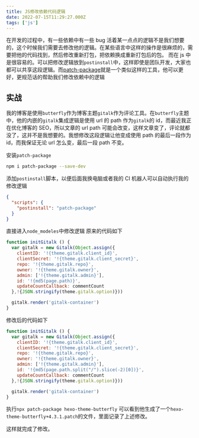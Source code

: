 ```yaml
---
title: JS修改依赖代码逻辑
date: 2022-07-15T11:29:27.000Z
tags: ['js']
---
```

  
在开发的过程中，有一些依赖中有一些 bug 活着某一点点的逻辑不是我们想要的，这个时候我们需要去修改他的逻辑。在某些语言中这样的操作是很麻烦的，需要把他的代码找到，然后修改重新打包，把依赖换成重新打包后的包。
而在 js 中是很容易的。可以把修改逻辑放到`postinstall`中，这样即使是团队开发，大家也都可以共享这段逻辑。而[patch-package](https://github.com/ds300/patch-package)就是一个类似这样的工具，他可以更好，更规范话的帮助我们修改依赖中的逻辑

## 实战

我的博客是使用`butterfly`作为博客主题`gitalk`作为评论工具。在`butterfly`主题中，他的内嵌的`gitalk`集成逻辑是使用 url 的 path 作为`gitalk`的 id，而最近我正在优化博客的 SEO，所以文章的 url path 可能会改变，这样文章变了，评论就都没了，这并不是我想要的。我想修改这段逻辑让他变成使用 path 的最后一段作为 id，而我保证无论 url 怎么变，最后一段 path 不变。

安装`patch-package`

```bash
npm i patch-package --save-dev
```

添加`postinstall`脚本，以便后面我换电脑或者我的 CI 机器人可以自动执行我的修改逻辑

```json
{
  "scripts": {
    "postinstall": "patch-package"
  }
}
```

直接进入`node_modeles`中修改逻辑
原来的代码如下

```javascript
function initGitalk () {
  var gitalk = new Gitalk(Object.assign({
    clientID: '!{theme.gitalk.client_id}',
    clientSecret: '!{theme.gitalk.client_secret}',
    repo: '!{theme.gitalk.repo}',
    owner: '!{theme.gitalk.owner}',
    admin: ['!{theme.gitalk.admin}'],
    id: '!{md5(page.path)}',
    updateCountCallback: commentCount
  },!{JSON.stringify(theme.gitalk.option)}))

  gitalk.render('gitalk-container')
}
```

修改后的代码如下

```javascript
function initGitalk () {
  var gitalk = new Gitalk(Object.assign({
    clientID: '!{theme.gitalk.client_id}',
    clientSecret: '!{theme.gitalk.client_secret}',
    repo: '!{theme.gitalk.repo}',
    owner: '!{theme.gitalk.owner}',
    admin: ['!{theme.gitalk.admin}'],
    id: '!{md5(page.path.split("/").slice(-2)[0])}',
    updateCountCallback: commentCount
  },!{JSON.stringify(theme.gitalk.option)}))

  gitalk.render('gitalk-container')
}
```

执行`npx patch-package hexo-theme-butterfly`
可以看到他生成了一个`hexo-theme-butterfly+4.3.1.patch`的文件，里面记录了上述修改。

这样就完成了修改。